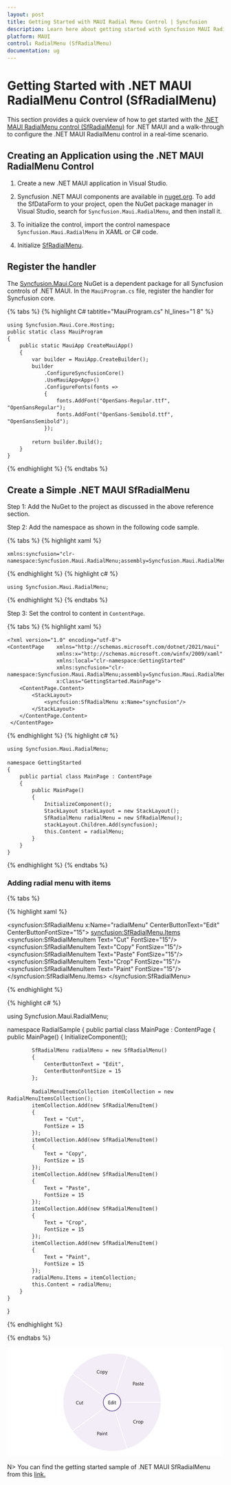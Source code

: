 ```yaml
---
layout: post
title: Getting Started with MAUI Radial Menu Control | Syncfusion
description: Learn here about getting started with Syncfusion MAUI Radial Menu (SfRadialMenu) control, its elements and more.
platform: MAUI
control: RadialMenu (SfRadialMenu)
documentation: ug
---
```


# Getting Started with .NET MAUI RadialMenu Control (SfRadialMenu)

This section provides a quick overview of how to get started with the [.NET MAUI RadialMenu control (SfRadialMenu)]() for .NET MAUI and a walk-through to configure the .NET MAUI RadialMenu control in a real-time scenario.

## Creating an Application using the .NET MAUI RadialMenu Control

1. Create a new .NET MAUI application in Visual Studio.

2. Syncfusion .NET MAUI components are available in [nuget.org](https://www.nuget.org/). To add the SfDataForm to your project, open the NuGet package manager in Visual Studio, search for `Syncfusion.Maui.RadialMenu`, and then install it.

3. To initialize the control, import the control namespace `Syncfusion.Maui.RadialMenu` in XAML or C# code.

4. Initialize [SfRadialMenu]().

## Register the handler

The [Syncfusion.Maui.Core](https://help.syncfusion.com/cr/maui/Syncfusion.Maui.Core.html) NuGet is a dependent package for all Syncfusion controls of .NET MAUI. In the `MauiProgram.cs` file, register the handler for Syncfusion core.

{% tabs %}
{% highlight C# tabtitle="MauiProgram.cs" hl_lines="1 8" %}

    
    using Syncfusion.Maui.Core.Hosting;
    public static class MauiProgram
    {
	    public static MauiApp CreateMauiApp()
	    {
	        var builder = MauiApp.CreateBuilder();
		    builder
			    .ConfigureSyncfusionCore()
			    .UseMauiApp<App>()
			    .ConfigureFonts(fonts =>
			    {
				    fonts.AddFont("OpenSans-Regular.ttf", "OpenSansRegular");
				    fonts.AddFont("OpenSans-Semibold.ttf", "OpenSansSemibold");
			    });

		    return builder.Build();
	    }
    }

{% endhighlight %}
{% endtabs %}

## Create a Simple .NET MAUI SfRadialMenu

Step 1: Add the NuGet to the project as discussed in the above reference section. 

Step 2: Add the namespace as shown in the following code sample.

{% tabs %}
{% highlight xaml %}

    xmlns:syncfusion="clr-namespace:Syncfusion.Maui.RadialMenu;assembly=Syncfusion.Maui.RadialMenu"

{% endhighlight %}
{% highlight c# %}

    using Syncfusion.Maui.RadialMenu;

{% endhighlight %}
{% endtabs %}

Step 3: Set the control to content in `ContentPage`.

{% tabs %}
{% highlight xaml %}

    <?xml version="1.0" encoding="utf-8">
    <ContentPage    xmlns="http://schemas.microsoft.com/dotnet/2021/maui"
                    xmlns:x="http://schemas.microsoft.com/winfx/2009/xaml"
                    xmlns:local="clr-namespace:GettingStarted"
	                xmlns:syncfusion="clr-namespace:Syncfusion.Maui.RadialMenu;assembly=Syncfusion.Maui.RadialMenu" 
	                x:Class="GettingStarted.MainPage">
        <ContentPage.Content>
            <StackLayout>
                <syncfusion:SfRadialMenu x:Name="syncfusion"/>        
            </StackLayout>
        </ContentPage.Content>
     </ContentPage>

{% endhighlight %}
{% highlight c# %}

    using Syncfusion.Maui.RadialMenu;

    namespace GettingStarted
    {
        public partial class MainPage : ContentPage
        {
            public MainPage()
            {
                InitializeComponent();
                StackLayout stackLayout = new StackLayout();
                SfRadialMenu radialMenu = new SfRadialMenu();
                stackLayout.Children.Add(syncfusion);
                this.Content = radialMenu;
            }
        }
    }

{% endhighlight %}
{% endtabs %}

### Adding radial menu with items

{% tabs %}

{% highlight xaml %}

<?xml version="1.0" encoding="utf-8" ?>
<ContentPage xmlns="http://schemas.microsoft.com/dotnet/2021/maui"
             xmlns:x="http://schemas.microsoft.com/winfx/2009/xaml"
             xmlns:local="clr-namespace:RadialSample"
             xmlns:syncfusion="clr-namespace:Syncfusion.Maui.RadialMenu;assembly=Syncfusion.Maui.RadialMenu" 
             x:Class="RadialSample.MainPage">
    <syncfusion:SfRadialMenu x:Name="radialMenu" 
                             CenterButtonText="Edit"
                             CenterButtonFontSize="15">
        <syncfusion:SfRadialMenu.Items>
            <syncfusion:SfRadialMenuItem Text="Cut"
                                         FontSize="15"/>
            <syncfusion:SfRadialMenuItem Text="Copy"
                                         FontSize="15"/>
            <syncfusion:SfRadialMenuItem Text="Paste"
                                         FontSize="15"/>
            <syncfusion:SfRadialMenuItem Text="Crop"
                                         FontSize="15"/>
            <syncfusion:SfRadialMenuItem Text="Paint"
                                         FontSize="15"/>
        </syncfusion:SfRadialMenu.Items>
    </syncfusion:SfRadialMenu>
</ContentPage>

{% endhighlight %}

{% highlight c# %}

using Syncfusion.Maui.RadialMenu;

namespace RadialSample
{
    public partial class MainPage : ContentPage
    {
        public MainPage()
        {
            InitializeComponent();

            SfRadialMenu radialMenu = new SfRadialMenu()
            {
                CenterButtonText = "Edit",
                CenterButtonFontSize = 15
            };

            RadialMenuItemsCollection itemCollection = new RadialMenuItemsCollection();
            itemCollection.Add(new SfRadialMenuItem()
            {
                Text = "Cut",
                FontSize = 15
            });
            itemCollection.Add(new SfRadialMenuItem()
            {
                Text = "Copy",
                FontSize = 15
            });
            itemCollection.Add(new SfRadialMenuItem()
            {
                Text = "Paste",
                FontSize = 15
            });
            itemCollection.Add(new SfRadialMenuItem()
            {
                Text = "Crop",
                FontSize = 15
            });
            itemCollection.Add(new SfRadialMenuItem()
            {
                Text = "Paint",
                FontSize = 15
            });
            radialMenu.Items = itemCollection;
            this.Content = radialMenu;
        }
    }
}

{% endhighlight %}

{% endtabs %}


![Getting started in .NET MAUI RadialMenu control.](images/getting-started/maui-radialmenu-getting-started.png)

N> You can find the getting started sample of .NET MAUI SfRadialMenu from this [link.](https://github.com/SyncfusionExamples/Getting-Started-with-.NET-MAUI-Radial-Menu)



